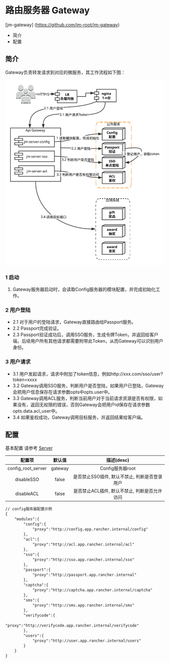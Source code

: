 # 路由服务器 Gateway
[jm-gateway] (https://github.com/jm-root/jm-gateway)

- 简介
- 配置

## 简介

Gateway负责转发请求到对应的微服务，其工作流程如下图：

![](../images/gateway.svg)

### 1 启动

1. Gateway服务器启动时，会读取Config服务器的模块配置，并完成初始化工作。

### 2 用户登陆

- 2.1 对于用户的登陆请求，Gateway直接路由给Passport服务。
- 2.2 Passport完成验证。
- 2.3 Passport验证成功后，调用SSO服务，生成令牌Token，并返回给客户端，后续用户所有其他请求都需要附带此Token，从而Gateway可以识别用户身份。

### 3 用户请求

- 3.1 用户发起请求，请求中附加了token信息，例如http://xxx.com/sso/user?token=xxxx
- 3.2 Gateway调用SSO服务，判断用户是否登陆，如果用户已登陆，Gateway会把用户信息保存在请求参数opts中opts.user中。
- 3.3 Gateway调用ACL服务，判断当前用户对于当前请求资源是否有权限，如果没有，返回无权限的错误，否则Gateway会把用户id保存在请求参数opts.data.acl_user中。
- 3.4 如果鉴权成功，Gateway调用目标服务，并返回结果给客户端。

## 配置

基本配置 请参考 [Server](#docs/server)

| 配置项 | 默认值 | 描述(desc) |
| :-: | :-: | :-: |
|config_root_server|gateway|Config服务器root
|disableSSO|false|是否禁止SSO插件, 默认不禁止, 判断是否登录用户
|disableACL|false|是否禁止ACL插件, 默认不禁止, 判断是否允许访问

```
// config服务器配置示例
{
    "modules":{
        "config":{
            "proxy":"http://config.app.rancher.internal/config"
        },
        "acl":{
            "proxy":"http://acl.app.rancher.internal/acl"
        },
        "sso":{
            "proxy":"http://sso.app.rancher.internal/sso"
        },
        "passport":{
            "proxy":"http://passport.app.rancher.internal"
        },
        "captcha":{
            "proxy":"http://captcha.app.rancher.internal/captcha"
        },
        "sms":{
            "proxy":"http://sms.app.rancher.internal/sms"
        },
        "verifycode":{
            "proxy":"http://verifycode.app.rancher.internal/verifycode"
        },
        "users":{
            "proxy":"http://user.app.rancher.internal/users"
        }
    }
}
```
